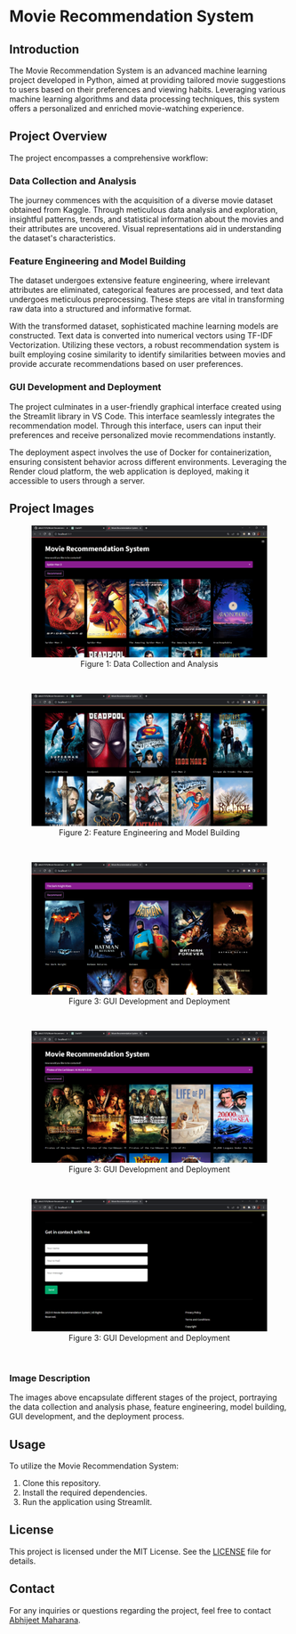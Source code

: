 # Movie Recommendation System

## Introduction

The Movie Recommendation System is an advanced machine learning project developed in Python, aimed at providing tailored movie suggestions to users based on their preferences and viewing habits. Leveraging various machine learning algorithms and data processing techniques, this system offers a personalized and enriched movie-watching experience.

## Project Overview

The project encompasses a comprehensive workflow:

### Data Collection and Analysis

The journey commences with the acquisition of a diverse movie dataset obtained from Kaggle. Through meticulous data analysis and exploration, insightful patterns, trends, and statistical information about the movies and their attributes are uncovered. Visual representations aid in understanding the dataset's characteristics.

### Feature Engineering and Model Building

The dataset undergoes extensive feature engineering, where irrelevant attributes are eliminated, categorical features are processed, and text data undergoes meticulous preprocessing. These steps are vital in transforming raw data into a structured and informative format.

With the transformed dataset, sophisticated machine learning models are constructed. Text data is converted into numerical vectors using TF-IDF Vectorization. Utilizing these vectors, a robust recommendation system is built employing cosine similarity to identify similarities between movies and provide accurate recommendations based on user preferences.

### GUI Development and Deployment

The project culminates in a user-friendly graphical interface created using the Streamlit library in VS Code. This interface seamlessly integrates the recommendation model. Through this interface, users can input their preferences and receive personalized movie recommendations instantly.

The deployment aspect involves the use of Docker for containerization, ensuring consistent behavior across different environments. Leveraging the Render cloud platform, the web application is deployed, making it accessible to users through a server.

## Project Images

<figure>
  <img src="images/image1.png" alt="Data Collection and Analysis">
  <figcaption style="text-align:center;">Figure 1: Data Collection and Analysis</figcaption>
</figure>

<br>

<figure>
  <img src="images/image2.png" alt="Feature Engineering and Model Building">
  <figcaption style="text-align:center;">Figure 2: Feature Engineering and Model Building</figcaption>
</figure>
<br>

<figure>
  <img src="images/image3.png">
  <figcaption style="text-align:center;">Figure 3: GUI Development and Deployment</figcaption>
</figure>
<br>

<figure>
  <img src="images/image4.png">
  <figcaption style="text-align:center;">Figure 3: GUI Development and Deployment</figcaption>
</figure>
<br>

<figure>
  <img src="images/image5.png">
  <figcaption style="text-align:center;">Figure 3: GUI Development and Deployment</figcaption>
</figure>
<br>


### Image Description

The images above encapsulate different stages of the project, portraying the data collection and analysis phase, feature engineering, model building, GUI development, and the deployment process.

## Usage

To utilize the Movie Recommendation System:

1. Clone this repository.
2. Install the required dependencies.
3. Run the application using Streamlit.

## License

This project is licensed under the MIT License. See the [LICENSE](link_to_license_file) file for details.

## Contact

For any inquiries or questions regarding the project, feel free to contact [Abhijeet Maharana](mailto:abhijeetmaharana77@gmail.com).
